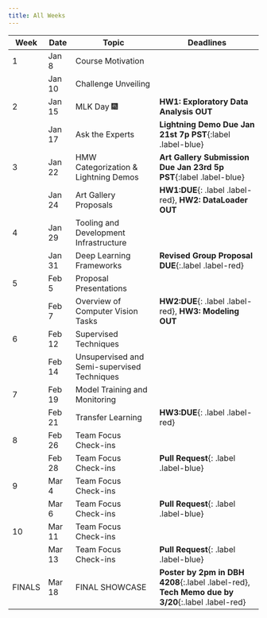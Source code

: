```yaml
---
title: All Weeks
---
```

|  Week  | Date | Topic | Deadlines |
|--------|------|-------|-----------|
| 1      | Jan 8 | Course Motivation | |
|        | Jan 10 | Challenge Unveiling | |
| 2      | Jan 15 | MLK Day :fireworks: |**HW1: Exploratory Data Analysis OUT**|
|        | Jan 17 | Ask the Experts |**Lightning Demo Due Jan 21st 7p PST**{:label .label-blue} |
| 3      | Jan 22 | HMW Categorization & Lightning Demos |**Art Gallery Submission Due Jan 23rd 5p PST**{:label .label-blue} |
|        | Jan 24 | Art Gallery Proposals |**HW1:DUE**{: .label .label-red}, **HW2: DataLoader OUT**|
| 4      | Jan 29 | Tooling and Development Infrastructure | |
|        | Jan 31 | Deep Learning Frameworks |**Revised Group Proposal DUE**{:.label .label-red} |
| 5      | Feb 5 | Proposal Presentations | |
|        | Feb 7 | Overview of Computer Vision Tasks |**HW2:DUE**{: .label .label-red}, **HW3: Modeling OUT**|
| 6      | Feb 12 | Supervised Techniques  | |
|        | Feb 14 | Unsupervised and Semi-supervised Techniques | |
| 7      | Feb 19 | Model Training and Monitoring | |
|        | Feb 21 | Transfer Learning |**HW3:DUE**{: .label .label-red} |
| 8      | Feb 26 | Team Focus Check-ins | |
|        | Feb 28 | Team Focus Check-ins |**Pull Request**{: .label .label-blue} |
| 9      | Mar 4 | Team Focus Check-ins | |
|        | Mar 6 | Team Focus Check-ins |**Pull Request**{: .label .label-blue} |
| 10     | Mar 11 | Team Focus Check-ins | |
|        | Mar 13 | Team Focus Check-ins |**Pull Request**{: .label .label-blue} |
| FINALS | Mar 18 | FINAL SHOWCASE |**Poster by 2pm in DBH 4208**{:.label .label-red}, **Tech Memo due by 3/20**{:.label .label-red}|